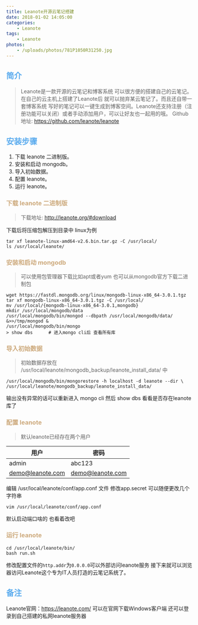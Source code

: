 ```yaml
---
title: Leanote开源云笔记搭建
date: 2018-01-02 14:05:00
categories: 
    - Leanote
tags:
    - Leanote
photos:
    - /uploads/photos/781P1050R31250.jpg
---
```



## <font color='#5CACEE'>简介</font>
> Leanote是一款开源的云笔记和博客系统 可以很方便的搭建自己的云笔记。在自己的云主机上搭建了Leanote后 就可以抛弃某云笔记了。而且还自带一套博客系统 写好的笔记可以一键生成到博客空间。Leanote还支持注册（注册功能可以关闭）或者手动添加用户，可以让好友也一起用的哦。
> Github地址: https://github.com/leanote/leanote

<!-- more -->

## <font color='#5CACEE'> 安装步骤</font>

1. 下载 leanote 二进制版。
2. 安装和启动 mongodb。
3. 导入初始数据。
4. 配置 leanote。
5. 运行 leanote。

### <font color='#CDAA7D'>下载 leanote 二进制版</font>
> 下载地址: http://leanote.org/#download

下载后将压缩包解压到目录中 linux为例

```
tar xf leanote-linux-amd64-v2.6.bin.tar.gz -C /usr/local/
ls /usr/local/leanote/
```

### <font color='#CDAA7D'> 安装和启动 mongodb</font>
> 可以使用包管理器下载比如apt或者yum 也可以从mongodb官方下载二进制包

```
wget https://fastdl.mongodb.org/linux/mongodb-linux-x86_64-3.0.1.tgz
tar xf mongodb-linux-x86_64-3.0.1.tgz -C /usr/local/
mv /usr/local/{mongodb-linux-x86_64-3.0.1,mongodb}
mkdir /usr/local/mongodb/data
/usr/local/mongodb/bin/mongod --dbpath /usr/local/mongodb/data/ &>>/tmp/mongod &
/usr/local/mongodb/bin/mongo
> show dbs      # 进入mongo cli后 查看所有库
```

### <font color='#CDAA7D'> 导入初始数据</font>
> 初始数据存放在 /usr/local/leanote/mongodb_backup/leanote_install_data/ 中

```
/usr/local/mongodb/bin/mongorestore -h localhost -d leanote --dir \
/usr/local/leanote/mongodb_backup/leanote_install_data/
```

输出没有异常的话可以重新进入 mongo cli 然后 show dbs 看看是否存在leanote库了

### <font color='#CDAA7D'> 配置 leanote</font>
> 默认leanote已经存在两个用户

| 用户             | 密码             |
| ---------------- | ---------------- |
| admin            | abc123           |
| demo@leanote.com | demo@leanote.com |

编辑 /usr/local/leanote/conf/app.conf 文件 修改app.secret 可以随便更改几个字符串

```
vim /usr/local/leanote/conf/app.conf 
```

默认启动端口啥的 也看着改吧

### <font color='#CDAA7D'> 运行 leanote</font>

```
cd /usr/local/leanote/bin/
bash run.sh
```

修改配置文件的`http.addr`为`0.0.0.0`可以外部访问leanote服务
接下来就可以浏览器访问Leanote这个专为IT人员打造的云笔记系统了。

## <font color='#5CACEE'>备注</font>

Leanote官网：https://leanote.com/
可以在官网下载Windows客户端 还可以登录到自己搭建的私网leanote服务器